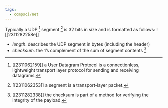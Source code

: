 ```yaml
---
tags:
  - compsci/net
---
```

Typically a UDP [^1] segment [^2] is 32 bits in size and is formatted as follows:
![[2311282258e]]
- *length*. describes the UDP segment in bytes (including the header)
- *checksum*. the 1’s complement of the sum of segment contents [^3]

[^1]: [[2311062159]] a User Datagram Protocol is a connectionless, lightweight transport layer protocol for sending and receiving datagrams.
[^2]: [[2311062353]] a segment is a transport-layer packet.
[^3]: [[2311282338]] the checksum is part of a method for verifying the integrity of the payload.